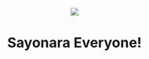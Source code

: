 <p align="center"><img src="https://media1.giphy.com/media/a6pzK009rlCak/200w.gif?cid=82a1493b77oxulwfa8mq94bm07jcm6dtyk89mgmdccn7yuka&rid=200w.gif&ct=g"></p>

<p align="center"><h1 align="center">Sayonara Everyone!</h1></p>
